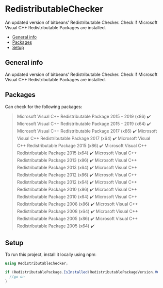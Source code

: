 # RedistributableChecker
An updated version of bitbeans' Redistributable Checker. Check if Microsoft Visual C++ Redistributable Packages are installed.
* [General info](#general-info)
* [Packages](#technologies)
* [Setup](#setup)

## General info
An updated version of bitbeans' Redistributable Checker. Check if Microsoft Visual C++ Redistributable Packages are installed.
	
## Packages
Can check for the following packages:
> Microsoft Visual C++ Redistributable Package 2015 - 2019 (x86) ✔️  
> Microsoft Visual C++ Redistributable Package 2015 - 2019 (x64) ✔️
> Microsoft Visual C++ Redistributable Package 2017 (x86) ✔️
> Microsoft Visual C++ Redistributable Package 2017 (x64) ✔️
> Microsoft Visual C++ Redistributable Package 2015 (x86) ✔️
> Microsoft Visual C++ Redistributable Package 2015 (x64) ✔️
> Microsoft Visual C++ Redistributable Package 2013 (x86) ✔️
> Microsoft Visual C++ Redistributable Package 2013 (x64) ✔️
> Microsoft Visual C++ Redistributable Package 2012 (x86) ✔️
> Microsoft Visual C++ Redistributable Package 2012 (x64) ✔️
> Microsoft Visual C++ Redistributable Package 2010 (x86) ✔️
> Microsoft Visual C++ Redistributable Package 2010 (x64) ✔️
> Microsoft Visual C++ Redistributable Package 2008 (x86) ✔️
> Microsoft Visual C++ Redistributable Package 2008 (x64) ✔️
> Microsoft Visual C++ Redistributable Package 2005 (x86) ✔️
> Microsoft Visual C++ Redistributable Package 2005 (x64) ✔️
	
## Setup
To run this project, install it locally using npm:

```csharp
using RedistributableChecker;

if (RedistributablePackage.IsInstalled(RedistributablePackageVersion.VC2013x64)) {
  //go on
}
```
